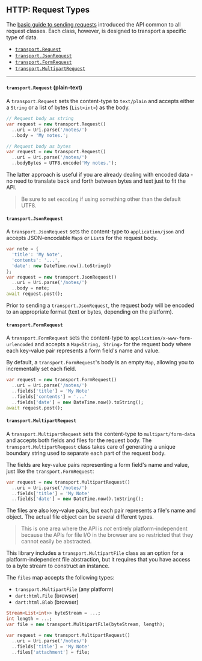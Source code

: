 ## HTTP: Request Types

The [basic guide to sending requests](https://github.com/Workiva/w_transport/blob/master/docs/guides/HttpSendRequestReceiveResponseHandleFailure.md)
introduced the API common to all request classes. Each class, however, is
designed to transport a specific type of data.

- [`transport.Request`](#transport-request-plain-text)
- [`transport.JsonRequest`](#transport-jsonrequest)
- [`transport.FormRequest`](#transport-formrequest)
- [`transport.MultipartRequest`](#transport-multipartrequest)


---


#### `transport.Request` (plain-text)

A `transport.Request` sets the content-type to `text/plain` and accepts either a
`String` or a list of bytes (`List<int>`) as the body.

```dart
// Request body as string
var request = new transport.Request()
  ..uri = Uri.parse('/notes/')
  ..body = 'My notes.';

// Request body as bytes
var request = new transport.Request()
  ..uri = Uri.parse('/notes/')
  ..bodyBytes = UTF8.encode('My notes.');
```

The latter approach is useful if you are already dealing with encoded data - no
need to translate back and forth between bytes and text just to fit the API.

> Be sure to set `encoding` if using something other than the default UTF8.


#### `transport.JsonRequest`

A `transport.JsonRequest` sets the content-type to `application/json` and
accepts JSON-encodable `Map`s or `List`s for the request body.

```dart
var note = {
  'title': 'My Note',
  'contents': '...',
  'date': new DateTime.now().toString()
};
var request = new transport.JsonRequest()
  ..uri = Uri.parse('/notes/')
  ..body = note;
await request.post();
```

Prior to sending a `transport.JsonRequest`, the request body will be encoded to
an appropriate format (text or bytes, depending on the platform).


#### `transport.FormRequest`

A `transport.FormRequest` sets the content-type to
`application/x-www-form-urlencoded` and accepts a `Map<String, String>` for the
request body where each key-value pair represents a form field's name and value.

By default, a `transport.FormRequest`'s body is an empty `Map`, allowing you to
incrementally set each field.

```dart
var request = new transport.FormRequest()
  ..uri = Uri.parse('/notes/')
  ..fields['title'] = 'My Note'
  ..fields['contents'] = '...'
  ..fields['date'] = new DateTime.now().toString();
await request.post();
```


#### `transport.MultipartRequest`
A `transport.MultipartRequest` sets the content-type to `multipart/form-data`
and accepts both fields and files for the request body. The
`transport.MultipartRequest` class takes care of generating a unique boundary
string used to separate each part of the request body.

The fields are key-value pairs representing a form field's name and value, just
like the `transport.FormRequest`:

```dart
var request = new transport.MultipartRequest()
  ..uri = Uri.parse('/notes/')
  ..fields['title'] = 'My Note'
  ..fields['date'] = new DateTime.now().toString();
```

The files are also key-value pairs, but each pair represents a file's name and
object. The actual file object can be several different types.

> This is one area where the API is _not_ entirely platform-independent because
> the APIs for file I/O in the browser are so restricted that they cannot easily
> be abstracted.

This library includes a `transport.MultipartFile` class as an option for a
platform-independent file abstraction, but it requires that you have access to
a byte stream to construct an instance.

The `files` map accepts the following types:

- `transport.MultipartFile` (any platform)
- `dart:html.File` (browser)
- `dart:html.Blob` (browser)

```dart
Stream<List<int>> byteStream = ...;
int length = ...;
var file = new transport.MultipartFile(byteStream, length);

var request = new transport.MultipartRequest()
  ..uri = Uri.parse('/notes/')
  ..fields['title'] = 'My Note'
  ..files['attachment'] = file;
```
